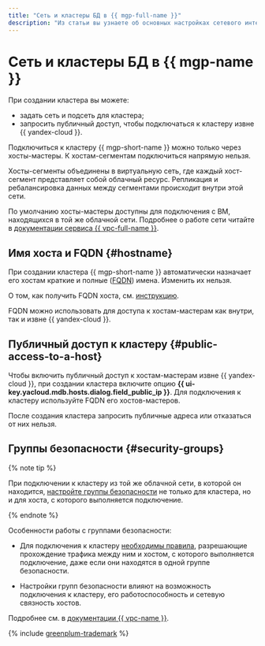```yaml
---
title: "Сеть и кластеры БД в {{ mgp-full-name }}"
description: "Из статьи вы узнаете об основных настройках сетевого интерфейса кластера {{ GP }}."
---
```


# Сеть и кластеры БД в {{ mgp-name }}


При создании кластера вы можете:

* задать сеть и подсеть для кластера;
* запросить публичный доступ, чтобы подключаться к кластеру извне {{ yandex-cloud }}.


Подключиться к кластеру {{ mgp-short-name }} можно только через хосты-мастеры. К хостам-сегментам подключиться напрямую нельзя.

Хосты-сегменты объединены в виртуальную сеть, где каждый хост-сегмент представляет собой облачный ресурс. Репликация и ребалансировка данных между сегментами происходит внутри этой сети.


По умолчанию хосты-мастеры доступны для подключения с ВМ, находящихся в той же облачной сети. Подробнее о работе сети читайте в [документации сервиса {{ vpc-full-name }}](../../vpc/concepts/index.md).


## Имя хоста и FQDN {#hostname}

При создании кластера {{ mgp-short-name }} автоматически назначает его хостам краткие и полные ([FQDN](../../glossary/fqdn.md)) имена. Изменить их нельзя.

О том, как получить FQDN хоста, см. [инструкцию](../operations/connect.md#fqdn).


FQDN можно использовать для доступа к хостам-мастерам как внутри, так и извне {{ yandex-cloud }}.

## Публичный доступ к кластеру {#public-access-to-a-host}

Чтобы включить публичный доступ к хостам-мастерам извне {{ yandex-cloud }}, при создании кластера включите опцию **{{ ui-key.yacloud.mdb.hosts.dialog.field_public_ip }}**. Для подключения к кластеру используйте FQDN его хостов-мастеров.

После создания кластера запросить публичные адреса или отказаться от них нельзя.

## Группы безопасности {#security-groups}

{% note tip %}

При подключении к кластеру из той же облачной сети, в которой он находится, [настройте группы безопасности](../operations/connect.md#configuring-security-groups) не только для кластера, но и для хоста, с которого выполняется подключение.

{% endnote %}

Особенности работы с группами безопасности:

* Для подключения к кластеру [необходимы правила](../operations/connect.md#configuring-security-groups), разрешающие прохождение трафика между ним и хостом, с которого выполняется подключение, даже если они находятся в одной группе безопасности.

* Настройки групп безопасности влияют на возможность подключения к кластеру, его работоспособность и сетевую связность хостов.

Подробнее см. в [документации {{ vpc-name }}](../../vpc/concepts/security-groups.md).


{% include [greenplum-trademark](../../_includes/mdb/mgp/trademark.md) %}
